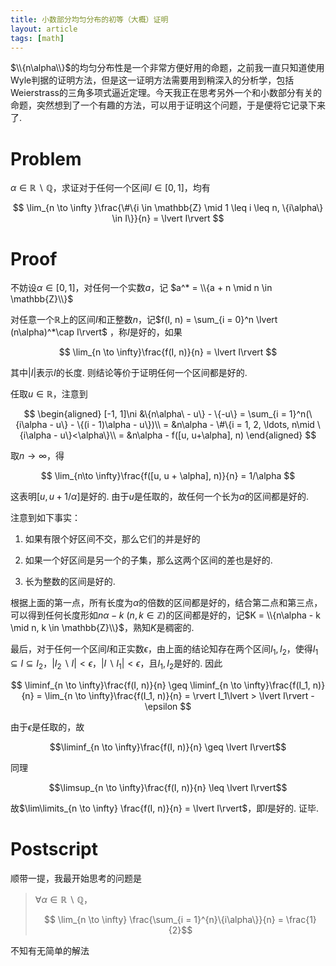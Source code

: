 ```yaml
---
title: 小数部分均匀分布的初等（大概）证明
layout: article
tags: [math]
---
```


$\\{n\alpha\\}$的均匀分布性是一个非常方便好用的命题，之前我一直只知道使用Wyle判据的证明方法，但是这一证明方法需要用到稍深入的分析学，包括Weierstrass的三角多项式逼近定理。今天我正在思考另外一个和小数部分有关的命题，突然想到了一个有趣的方法，可以用于证明这个问题，于是便将它记录下来了. 



# Problem

$\alpha \in \mathbb{R} \backslash \mathbb{Q}$，求证对于任何一个区间$I \in [0, 1]$，均有

$$
\lim_{n \to \infty }\frac{\#\{i \in \mathbb{Z} \mid 1 \leq i \leq n, \{i\alpha\} \in I\}}{n} = \lvert I\rvert
$$

# Proof

不妨设$\alpha \in [0, 1]$，对任何一个实数$a$，记 $a^* = \\{a + n \mid n \in \mathbb{Z}\\}$ 

对任意一个$\mathbb{R}$上的区间$I$和正整数$n$，记$f(I, n) = \sum_{i = 0}^n \lvert (n\alpha)^*\cap I\rvert$ ，称$I$是好的，如果

$$
\lim_{n \to \infty}\frac{f(I, n)}{n} = \lvert I\rvert
$$

其中$\lvert I\rvert$表示$I$的长度. 则结论等价于证明任何一个区间都是好的. 

任取$u\in \mathbb{R}$，注意到

$$
\begin{aligned}
[-1, 1]\ni &\{n\alpha\ - u\} - \{-u\} = \sum_{i = 1}^n(\{i\alpha - u\} - \{(i - 1)\alpha - u\})\\
= &n\alpha - \#\{i = 1, 2, \ldots, n\mid \{i\alpha - u\}<\alpha\}\\
= &n\alpha - f([u, u+\alpha], n)
\end{aligned}
$$

取$n\to \infty$，得

$$
\lim_{n\to \infty}\frac{f([u, u + \alpha], n)}{n} = 1/\alpha
$$

这表明$[u, u + 1/\alpha]$是好的. 由于$u$是任取的，故任何一个长为$\alpha$的区间都是好的. 

注意到如下事实：

1. 如果有限个好区间不交，那么它们的并是好的

2. 如果一个好区间是另一个的子集，那么这两个区间的差也是好的. 

3. 长为整数的区间是好的. 

根据上面的第一点，所有长度为$\alpha$的倍数的区间都是好的，结合第二点和第三点，可以得到任何长度形如$n\alpha - k\ (n, k \in \mathbb{Z})$的区间都是好的，记$K = \\{n\alpha - k \mid n, k \in \mathbb{Z}\\}$，熟知$K$是稠密的. 

最后，对于任何一个区间$I$和正实数$\epsilon$，由上面的结论知存在两个区间$I_1, I_2$，使得$I_1 \subseteq I \subseteq I_2$，$\lvert I_2 \backslash I\rvert <\epsilon$，$\lvert I\backslash I_1\rvert < \epsilon$，且$I_1, I_2$是好的. 因此

$$
\liminf_{n \to \infty}\frac{f(I, n)}{n} \geq \liminf_{n \to \infty}\frac{f(I_1, n)}{n}
= \lim_{n \to \infty}\frac{f(I_1, n)}{n} = \rvert I_1\lvert > \lvert I\rvert - \epsilon
$$

由于$\epsilon$是任取的，故

$$\liminf_{n \to \infty}\frac{f(I, n)}{n} \geq \lvert I\rvert$$

同理

$$\limsup_{n \to \infty}\frac{f(I, n)}{n} \leq \lvert I\rvert$$

故$\lim\limits_{n \to \infty} \frac{f(I, n)}{n} = \lvert I\rvert$，即$I$是好的. 证毕. 

# Postscript

顺带一提，我最开始思考的问题是
> $\forall \alpha \in \mathbb{R} \backslash \mathbb{Q}$，
> 
> $$ \lim_{n \to \infty} \frac{\sum_{i = 1}^{n}\{i\alpha\}}{n} = \frac{1}{2}$$

不知有无简单的解法